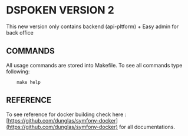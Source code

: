 # DSPOKEN VERSION 2 

This new version only contains backend (api-pltform) + Easy admin for back office

## COMMANDS 
All usage commands are stored into Makefile. 
To see all commands type following:
```shell
    make help
```

## REFERENCE 
To see reference for docker building check here : [https://github.com/dunglas/symfony-docker](https://github.com/dunglas/symfony-docker) for all documentations.
